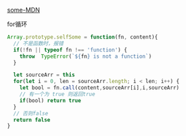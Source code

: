 [some-MDN](https://developer.mozilla.org/zh-CN/docs/Web/JavaScript/Reference/Global_Objects/Array/some)


for循环
```js
Array.prototype.selfSome = function(fn, content){
  // 不是函数时，报错
  if(!fn || typeof fn !== 'function') {
    throw  TypeError(`${fn} is not a function`)
  }

  let sourceArr = this
  for(let i = 0, len = sourceArr.length; i < len; i++) {
    let bool = fn.call(content,sourceArr[i],i,sourceArr)
    // 有一个为 true 则返回true
    if(bool) return true
  }
  // 否则false
  return false
}
```